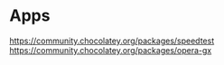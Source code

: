 # Apps
https://community.chocolatey.org/packages/speedtest https://community.chocolatey.org/packages/opera-gx
